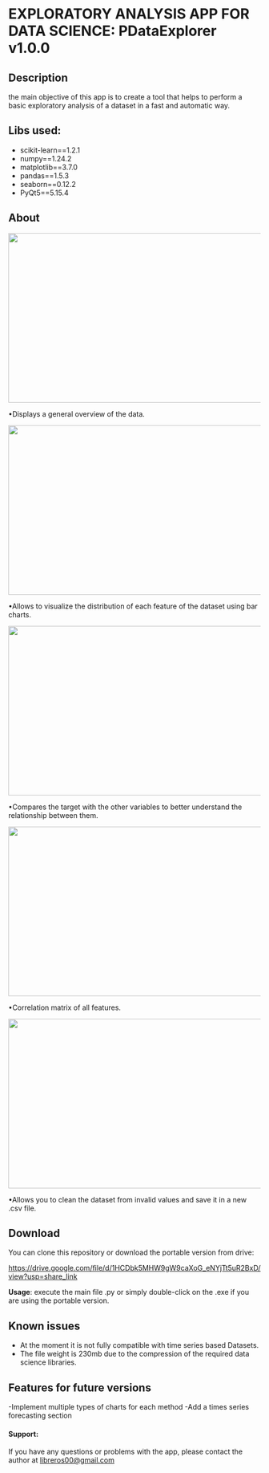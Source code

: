 # EXPLORATORY ANALYSIS APP FOR DATA SCIENCE: PDataExplorer v1.0.0


## Description
the main objective of this app is to create a tool that helps to perform a basic exploratory analysis of a dataset in a fast and automatic way.

## Libs used:

* scikit-learn==1.2.1
* numpy==1.24.2
* matplotlib==3.7.0
* pandas==1.5.3 
* seaborn==0.12.2
* PyQt5==5.15.4


## About
<img src="https://user-images.githubusercontent.com/34092193/221970626-670bd870-f822-453e-9b00-e4b1e91cddea.gif" width="600" height="338"/>

•Displays a general overview of the data.


<img src="https://user-images.githubusercontent.com/34092193/221972355-eeffb6d4-0b60-4ae0-857c-21da69f67577.gif" width="600" height="338"/>

•Allows to visualize the distribution of each feature of the dataset using bar charts.


<img src="https://user-images.githubusercontent.com/34092193/221974084-007ca84b-99e0-496c-a5cb-e57e76055c02.gif" width="600" height="338"/>

•Compares the target with the other variables to better understand the relationship between them.


<img src="https://user-images.githubusercontent.com/34092193/221974967-bd16b1fa-832d-4d19-99a8-7b334712a069.gif" width="600" height="338"/>

•Correlation matrix of all features.

<img src="https://user-images.githubusercontent.com/34092193/221975874-b8ef2b97-99e1-473e-b430-e75e48470771.gif" width="600" height="338"/>

•Allows you to clean the dataset from invalid values and save it in a new .csv file.     

## Download

You can clone this repository or download the portable version from drive:

https://drive.google.com/file/d/1HCDbk5MHW9gW9caXoG_eNYjTt5uR2BxD/view?usp=share_link

**Usage**: execute the main file .py or simply double-click on the .exe if you are using the portable version.

## Known issues

- At the moment it is not fully compatible with time series based Datasets. 
- The file weight is 230mb due to the compression of the required data science libraries.

## Features for future versions

-Implement multiple types of charts for each method 
-Add a times series forecasting section 

#### Support:
If you have any questions or problems with the app, please contact the author at libreros00@gmail.com


